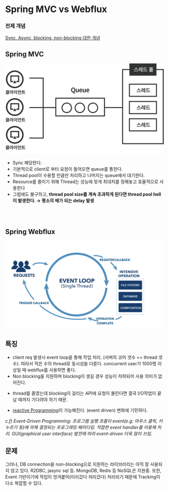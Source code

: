 # Spring MVC vs Webflux

### 전제 개념
[Sync, Async, blocking, non-blocking 대한 개념](./syncAsyncBlock.md)


## Spring MVC
![](./images/mvc.png)

* Sync 해당한다.
* 기본적으로 client로 부터 요청이 들어오면 queue를 통한다.
* Thread pool이 수용할 만큼만 처리하고 나머지는 queue에서 대기한다.
* Resource를 줄이기 위해 Thread는 성능에 맞게 최대치를 정해놓고 효율적으로 사용한다
* 그럼에도 불구하고, **thread pool size를 계속 초과하게 된다면 thread pool hell이 발생한다. → 평소의 배가 되는 delay 발생**

<br><br>

## Spring Webflux
![](./images/webflux.png)

## 특징
* client req 발생시 event loop을 통해 작업 처리. (서버의 코어 갯수 == thread 갯수). 따라서 적은 수의 thread로 동시성을 다룬다. concurrent user가 1000명 이상일 때 webflux를 사용하면 좋다.
* Non blocking을 지원하며 blocking이 생길 경우 성능이 저하되어 사용 의미가 없어진다.
- thread를 줄였는데 blocking이 걸리는 API에 요청이 몰린다면 결국 I/O작업이 끝날 때까지 기다려야 하기 때문.
* [reactive Programming](./reactive.md)이 가능해진다. (event driven) 변화에 기민하다.

 _c.f) Event-Driven Programming: 프로그램 실행 흐름이 event(e.g: 마우스 클릭, 키 누르기 등)에 의해 결정되는 프로그래밍 패러다임. 적합한 event handler를 이용해 처리. GUI(graphical user interface) 발전에 따라 event-driven 더욱 많이 쓰임._
 
## 문제
그러나, DB connection을 non-blocking으로 지원하는 라이브러리는 아직 잘 사용되지 않고 있다. R2DBC, jasync sql 등. MongoDB, Redis 등 NoSQL은 지원중.
또한, Event 기반이기에 작업이 엉겨붙어(이리갔다 저리갔다) 처리되기 때문에 Tracking이 다소 복잡할 수 있다.

